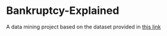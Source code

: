 # Bankruptcy-Explained
A data mining project based on the dataset provided in [this link](https://archive.ics.uci.edu/ml/datasets/Polish+companies+bankruptcy+data)